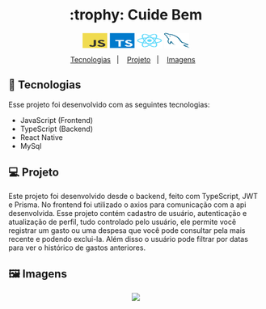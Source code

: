 <h1 align="center">
  :trophy: Cuide Bem
</h1>

<p align="center">
  <img align="center" height="30" width="50" alt="html-icon" src="https://github.com/devicons/devicon/blob/master/icons/javascript/javascript-original.svg">
  <img align="center" height="30" width="50" alt="html-icon" src="https://github.com/devicons/devicon/blob/master/icons/typescript/typescript-original.svg">
  
  <img align="center" height="30" width="50" alt="html-icon" src="https://github.com/devicons/devicon/blob/master/icons/react/react-original.svg">
  <img align="center" height="30" width="50" alt="html-icon" src="https://github.com/devicons/devicon/blob/master/icons/mysql/mysql-original.svg">
</p>

<p align="center">
  <a href="#-tecnologias">Tecnologias</a>&nbsp;&nbsp;&nbsp;|&nbsp;&nbsp;&nbsp;
  <a href="#-projeto">Projeto</a>&nbsp;&nbsp;&nbsp;|&nbsp;&nbsp;&nbsp;
  <a href="#%EF%B8%8F-imagens">Imagens</a>&nbsp;&nbsp;&nbsp;
</p>

## 🚀 Tecnologias 
Esse projeto foi desenvolvido com as seguintes tecnologias:

- JavaScript (Frontend)
- TypeScript (Backend)
- React Native
- MySql

## 💻 Projeto
  Este projeto foi desenvolvido desde o backend, feito com TypeScript, JWT e Prisma. No frontend foi utilizado o axios para comunicação com a api desenvolvida. Esse projeto contém cadastro de usuário, autenticação e atualização de perfil, tudo controlado pelo usuário, ele permite você registrar um gasto ou uma despesa que você pode consultar pela mais recente e podendo exclui-la. Além disso o usuário pode filtrar por datas para ver o histórico de gastos anteriores.

  ## 🖼️ Imagens

<p align="center">
  <img src="https://github.com/user-attachments/assets/2af0f41e-1e5d-40c9-9b11-aa7dc3f51d98"/>
</p>
